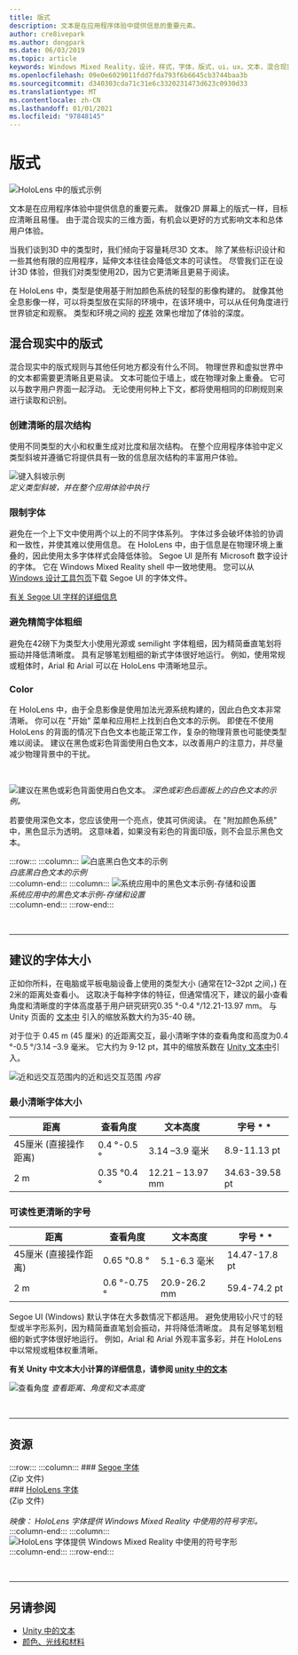 ```yaml
---
title: 版式
description: 文本是在应用程序体验中提供信息的重要元素。
author: cre8ivepark
ms.author: dongpark
ms.date: 06/03/2019
ms.topic: article
keywords: Windows Mixed Reality，设计，样式，字体，版式，ui，ux，文本，混合现实耳机，windows Mixed Reality 耳机，虚拟现实耳机，HoloLens
ms.openlocfilehash: 09e0e6029011fdd7fda793f6b6645cb3744baa3b
ms.sourcegitcommit: d340303cda71c31e6c3320231473d623c0930d33
ms.translationtype: MT
ms.contentlocale: zh-CN
ms.lasthandoff: 01/01/2021
ms.locfileid: "97848145"
---
```

# <a name="typography"></a>版式

![HoloLens 中的版式示例](images/typography-cover.png)<br>


文本是在应用程序体验中提供信息的重要元素。 就像2D 屏幕上的版式一样，目标应清晰且易懂。 由于混合现实的三维方面，有机会以更好的方式影响文本和总体用户体验。

当我们谈到3D 中的类型时，我们倾向于容量耗尽3D 文本。 除了某些标识设计和一些其他有限的应用程序，延伸文本往往会降低文本的可读性。 尽管我们正在设计3D 体验，但我们对类型使用2D，因为它更清晰且更易于阅读。

在 HoloLens 中，类型是使用基于附加颜色系统的轻型的影像构建的。 就像其他全息影像一样，可以将类型放在实际的环境中，在该环境中，可以从任何角度进行世界锁定和观察。 类型和环境之间的 [视差](https://en.wikipedia.org/wiki/Parallax) 效果也增加了体验的深度。

## <a name="typography-in-mixed-reality"></a>混合现实中的版式

混合现实中的版式规则与其他任何地方都没有什么不同。 物理世界和虚拟世界中的文本都需要更清晰且更易读。 文本可能位于墙上，或在物理对象上重叠。 它可以与数字用户界面一起浮动。 无论使用何种上下文，都将使用相同的印刷规则来进行读取和识别。

### <a name="create-clear-hierarchy"></a>创建清晰的层次结构

使用不同类型的大小和权重生成对比度和层次结构。 在整个应用程序体验中定义类型斜坡并遵循它将提供具有一致的信息层次结构的丰富用户体验。

![键入斜坡示例](images/typography-ramp-1000px.jpg)<br>
*定义类型斜坡，并在整个应用体验中执行*

### <a name="limit-your-fonts"></a>限制字体

避免在一个上下文中使用两个以上的不同字体系列。 字体过多会破坏体验的协调和一致性，并使其难以使用信息。 在 HoloLens 中，由于信息是在物理环境上重叠的，因此使用太多字体样式会降低体验。 Segoe UI 是所有 Microsoft 数字设计的字体。 它在 Windows Mixed Reality shell 中一致地使用。 您可以从 [Windows 设计工具包页](https://docs.microsoft.com/windows/uwp/design-downloads/)下载 Segoe UI 的字体文件。

[有关 Segoe UI 字样的详细信息](https://docs.microsoft.com/windows/uwp/design/style/typography)

### <a name="avoid-thin-font-weights"></a>避免精简字体粗细

避免在42磅下为类型大小使用光源或 semilight 字体粗细，因为精简垂直笔划将振动并降低清晰度。 具有足够笔划粗细的新式字体很好地运行。 例如，使用常规或粗体时，Arial 和 Arial 可以在 HoloLens 中清晰地显示。

### <a name="color"></a>Color

在 HoloLens 中，由于全息影像是使用加法光源系统构建的，因此白色文本非常清晰。 你可以在 "开始" 菜单和应用栏上找到白色文本的示例。 即使在不使用 HoloLens 的背面的情况下白色文本也能正常工作，复杂的物理背景也可能使类型难以阅读。 建议在黑色或彩色背面使用白色文本，以改善用户的注意力，并尽量减少物理背景中的干扰。

<br>


![建议在黑色或彩色背面使用白色文本。 ](images/typography-whiteonblack2-1000px.jpg)
*深色或彩色后面板上的白色文本的示例。*
<br>

若要使用深色文本，您应该使用一个亮点，使其可供阅读。 在 "附加颜色系统" 中，黑色显示为透明。 这意味着，如果没有彩色的背面印版，则不会显示黑色文本。

:::row:::
    :::column:::
        ![白底黑白色文本的示例](images/typography-whiteonblack.png)<br>
        *白底黑白色文本的示例*<br>
    :::column-end:::
    :::column:::
        ![系统应用中的黑色文本示例-存储和设置](images/640px-typography-blackonwhite.jpg)<br>
        *系统应用中的黑色文本示例-存储和设置*<br>
    :::column-end:::
:::row-end:::

<br>

---

## <a name="recommended-font-size"></a>建议的字体大小

正如你所料，在电脑或平板电脑设备上使用的类型大小 (通常在12–32pt 之间，) 在2米的距离处查看小。 这取决于每种字体的特征，但通常情况下，建议的最小查看角度和清晰度的字体高度基于用户研究研究0.35 °-0.4 °/12.21-13.97 mm。 与 Unity 页面的 [文本中](../develop/unity/text-in-unity.md) 引入的缩放系数大约为35-40 磅。 

对于位于 0.45 m (45 厘米) 的近距离交互，最小清晰字体的查看角度和高度为0.4 °-0.5 °/3.14 –3.9 毫米。 它大约为 9-12 pt，其中的缩放系数在 [Unity 文本中](../develop/unity/text-in-unity.md)引入。

![近和远交互范围内的近和远交互范围 ](images/typography-distance-1000px.jpg)
 *内容*

### <a name="the-minimum-legible-font-size"></a>最小清晰字体大小

| 距离 | 查看角度 | 文本高度 | 字号 * * |
|---------|---------|---------|---------|
| 45厘米 (直接操作距离)  | 0.4 °-0.5 ° | 3.14 –3.9 毫米 | 8.9-11.13 pt |
| 2 m | 0.35 °0.4 ° | 12.21 – 13.97 mm | 34.63-39.58 pt |

### <a name="the-comfortably-legible-font-size"></a>可读性更清晰的字号

| 距离 | 查看角度 | 文本高度 | 字号 * * |
|---------|---------|---------|---------|
| 45厘米 (直接操作距离)  | 0.65 °0.8 ° | 5.1-6.3 毫米 | 14.47-17.8 pt |
| 2 m | 0.6 °-0.75 ° | 20.9-26.2 mm | 59.4-74.2 pt |


Segoe UI (Windows) 默认字体在大多数情况下都适用。 避免使用较小尺寸的轻型或半字形系列，因为精简垂直笔划会振动，并将降低清晰度。 具有足够笔划粗细的新式字体很好地运行。 例如，Arial 和 Arial 外观丰富多彩，并在 HoloLens 中以常规或粗体权重清晰。

**有关 Unity 中文本大小计算的详细信息，请参阅 [unity 中的文本](../develop/unity/text-in-unity.md)**

![查看角度 ](images/Text_In_Unity_ViewingAngle.jpg)
 *查看距离、角度和文本高度*

<br>

---

## <a name="resources"></a>资源

:::row:::
    :::column:::
    ### <a name="segoe-fontsbr"></a>[Segoe 字体](https://download.microsoft.com/download/1/B/C/1BCF071A-78EE-4968-ACBE-15461C274B61/Segoe%20fonts%20v1705.zip)<br>
     (Zip 文件) <br>
    ### <a name="hololens-fontbr"></a>[HoloLens 字体](https://download.microsoft.com/download/3/8/D/38D659E2-4B9C-413A-B2E7-1956181DC427/Hololens%20font.zip)<br>
     (Zip 文件) <br>
    <br>
    *映像： HoloLens 字体提供 Windows Mixed Reality 中使用的符号字形。*
    :::column-end:::
        :::column:::
        ![HoloLens 字体提供 Windows Mixed Reality 中使用的符号字形](images/hololensmdl2symbols.jpg)<br>
    :::column-end:::
:::row-end:::


<br>

---

## <a name="see-also"></a>另请参阅

* [Unity 中的文本](../develop/unity/text-in-unity.md)
* [颜色、光线和材料](../color,-light-and-materials.md)
